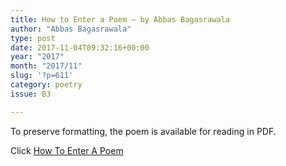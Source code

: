 ```yaml
---
title: How to Enter a Poem – by Abbas Bagasrawala
author: "Abbas Bagasrawala"
type: post
date: 2017-11-04T09:32:16+00:00
year: "2017"
month: "2017/11"
slug: '?p=611'
category: poetry
issue: B3

---
```

To preserve formatting, the poem is available for reading in PDF.

Click [How To Enter A Poem][1]

 [1]: http://bombayliterarymagazine.com/wp-content/uploads/2017/11/How-To-Enter-A-Poem_Abbas.pdf
